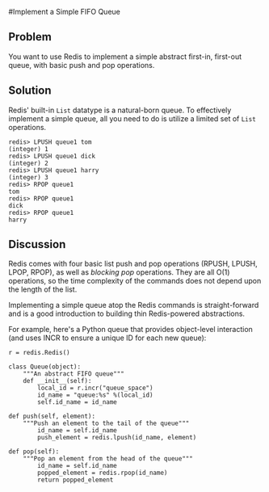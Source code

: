 #Implement a Simple FIFO Queue

Problem
-------

You want to use Redis to implement a simple abstract first-in, first-out
queue, with basic push and pop operations.

Solution
--------

Redis' built-in `List` datatype is a natural-born queue. To effectively
implement a simple queue, all you need to do is utilize a limited set 
of `List` operations. 

	redis> LPUSH queue1 tom
	(integer) 1
	redis> LPUSH queue1 dick
	(integer) 2
	redis> LPUSH queue1 harry
	(integer) 3
	redis> RPOP queue1
	tom
	redis> RPOP queue1
	dick
	redis> RPOP queue1
	harry


Discussion
----------

Redis comes with four basic list push and pop operations (RPUSH, LPUSH, 
LPOP, RPOP), as well as *blocking pop* operations. They are all O(1) 
operations, so the time complexity of the commands does not depend upon
 the length of the list. 

Implementing a simple queue atop the Redis commands is straight-forward
and is a good introduction to building thin Redis-powered abstractions. 

For example,  here's a Python queue that provides object-level 
interaction (and uses INCR to ensure a unique ID for each new queue): 

    r = redis.Redis()

    class Queue(object):
        """An abstract FIFO queue"""
        def __init__(self):
            local_id = r.incr("queue_space")
            id_name = "queue:%s" %(local_id)
            self.id_name = id_name
 
    def push(self, element):
        """Push an element to the tail of the queue""" 
            id_name = self.id_name
            push_element = redis.lpush(id_name, element)
 
    def pop(self):
        """Pop an element from the head of the queue"""
            id_name = self.id_name
            popped_element = redis.rpop(id_name)
            return popped_element
 

